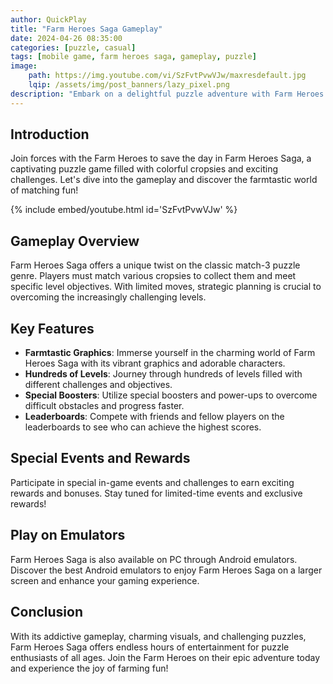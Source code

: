 ```yaml
---
author: QuickPlay
title: "Farm Heroes Saga Gameplay"
date: 2024-04-26 08:35:00
categories: [puzzle, casual]
tags: [mobile game, farm heroes saga, gameplay, puzzle]
image: 
    path: https://img.youtube.com/vi/SzFvtPvwVJw/maxresdefault.jpg
    lqip: /assets/img/post_banners/lazy_pixel.png
description: "Embark on a delightful puzzle adventure with Farm Heroes Saga, where you match cropsies and overcome challenging levels!"
---
```


## Introduction

Join forces with the Farm Heroes to save the day in Farm Heroes Saga, a captivating puzzle game filled with colorful cropsies and exciting challenges. Let's dive into the gameplay and discover the farmtastic world of matching fun!

{% include embed/youtube.html id='SzFvtPvwVJw' %}

## Gameplay Overview

Farm Heroes Saga offers a unique twist on the classic match-3 puzzle genre. Players must match various cropsies to collect them and meet specific level objectives. With limited moves, strategic planning is crucial to overcoming the increasingly challenging levels.

## Key Features

- **Farmtastic Graphics**: Immerse yourself in the charming world of Farm Heroes Saga with its vibrant graphics and adorable characters.
- **Hundreds of Levels**: Journey through hundreds of levels filled with different challenges and objectives.
- **Special Boosters**: Utilize special boosters and power-ups to overcome difficult obstacles and progress faster.
- **Leaderboards**: Compete with friends and fellow players on the leaderboards to see who can achieve the highest scores.

## Special Events and Rewards

Participate in special in-game events and challenges to earn exciting rewards and bonuses. Stay tuned for limited-time events and exclusive rewards!

## Play on Emulators

Farm Heroes Saga is also available on PC through Android emulators. Discover the best Android emulators to enjoy Farm Heroes Saga on a larger screen and enhance your gaming experience.

## Conclusion

With its addictive gameplay, charming visuals, and challenging puzzles, Farm Heroes Saga offers endless hours of entertainment for puzzle enthusiasts of all ages. Join the Farm Heroes on their epic adventure today and experience the joy of farming fun!
